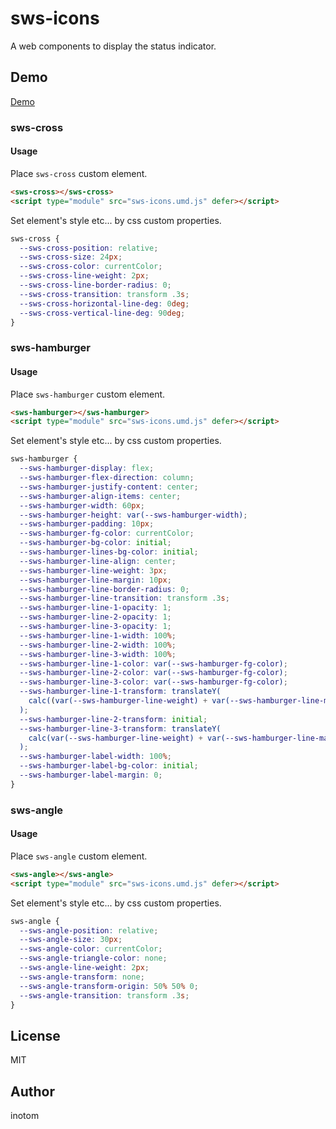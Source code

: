 # sws-icons

A web components to display the status indicator.


## Demo

[Demo](https://sandbox.serendip.ws/sws-icons.html)


### sws-cross

#### Usage

Place `sws-cross` custom element.

```html
<sws-cross></sws-cross>
<script type="module" src="sws-icons.umd.js" defer></script>
```

Set element's style etc... by css custom properties.

```css
sws-cross {
  --sws-cross-position: relative;
  --sws-cross-size: 24px;
  --sws-cross-color: currentColor;
  --sws-cross-line-weight: 2px;
  --sws-cross-line-border-radius: 0;
  --sws-cross-transition: transform .3s;
  --sws-cross-horizontal-line-deg: 0deg;
  --sws-cross-vertical-line-deg: 90deg;
}
```


### sws-hamburger

#### Usage

Place `sws-hamburger` custom element.

```html
<sws-hamburger></sws-hamburger>
<script type="module" src="sws-icons.umd.js" defer></script>
```

Set element's style etc... by css custom properties.

```css
sws-hamburger {
  --sws-hamburger-display: flex;
  --sws-hamburger-flex-direction: column;
  --sws-hamburger-justify-content: center;
  --sws-hamburger-align-items: center;
  --sws-hamburger-width: 60px;
  --sws-hamburger-height: var(--sws-hamburger-width);
  --sws-hamburger-padding: 10px;
  --sws-hamburger-fg-color: currentColor;
  --sws-hamburger-bg-color: initial;
  --sws-hamburger-lines-bg-color: initial;
  --sws-hamburger-line-align: center;
  --sws-hamburger-line-weight: 3px;
  --sws-hamburger-line-margin: 10px;
  --sws-hamburger-line-border-radius: 0;
  --sws-hamburger-line-transition: transform .3s;
  --sws-hamburger-line-1-opacity: 1;
  --sws-hamburger-line-2-opacity: 1;
  --sws-hamburger-line-3-opacity: 1;
  --sws-hamburger-line-1-width: 100%;
  --sws-hamburger-line-2-width: 100%;
  --sws-hamburger-line-3-width: 100%;
  --sws-hamburger-line-1-color: var(--sws-hamburger-fg-color);
  --sws-hamburger-line-2-color: var(--sws-hamburger-fg-color);
  --sws-hamburger-line-3-color: var(--sws-hamburger-fg-color);
  --sws-hamburger-line-1-transform: translateY(
    calc((var(--sws-hamburger-line-weight) + var(--sws-hamburger-line-margin)) * -1)
  );
  --sws-hamburger-line-2-transform: initial;
  --sws-hamburger-line-3-transform: translateY(
    calc(var(--sws-hamburger-line-weight) + var(--sws-hamburger-line-margin))
  );
  --sws-hamburger-label-width: 100%;
  --sws-hamburger-label-bg-color: initial;
  --sws-hamburger-label-margin: 0;
}
```


### sws-angle

#### Usage

Place `sws-angle` custom element.

```html
<sws-angle></sws-angle>
<script type="module" src="sws-icons.umd.js" defer></script>
```

Set element's style etc... by css custom properties.

```css
sws-angle {
  --sws-angle-position: relative;
  --sws-angle-size: 30px;
  --sws-angle-color: currentColor;
  --sws-angle-triangle-color: none;
  --sws-angle-line-weight: 2px;
  --sws-angle-transform: none;
  --sws-angle-transform-origin: 50% 50% 0;
  --sws-angle-transition: transform .3s;
}
```


## License

MIT


## Author

inotom
